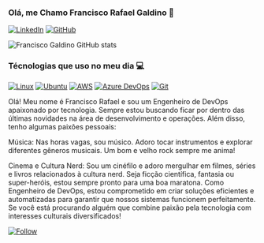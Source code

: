 ### Olá, me Chamo Francisco Rafael Galdino 🎸

[![LinkedIn](https://img.shields.io/badge/LinkedIn-0077B5?style=for-the-badge&logo=linkedin&logoColor=white)](www.linkedin.com/in/francisco-rafael-amaral-galdino-486a66292)
[![GitHub](https://img.shields.io/badge/GitHub-100000?style=for-the-badge&logo=github&logoColor=white)]([www.linkedin.com/in/francisco-rafael-amaral-galdino-486a66292](https://github.com/LokieXIV))

![Francisco Galdino GitHub stats](https://github-readme-stats.vercel.app/api?username=FranciscoRafaelGaldino&show_icons=true&theme=radical&hide_title=true&hide=stars)

### Técnologias que uso no meu dia 💻

[![Linux](https://img.shields.io/badge/Linux-FCC624?style=for-the-badge&logo=linux&logoColor=black)]()
[![Ubuntu](https://img.shields.io/badge/Ubuntu-E95420?style=for-the-badge&logo=ubuntu&logoColor=white)]()
[![AWS](https://img.shields.io/badge/Amazon_AWS-FF9900?style=for-the-badge&logo=amazonaws&logoColor=white)]()
[![Azure DevOps](https://img.shields.io/badge/Azure_DevOps-0078D7?style=for-the-badge&logo=azure-devops&logoColor=white)]()
[![Git](https://img.shields.io/badge/GIT-E44C30?style=for-the-badge&logo=git&logoColor=white)]()

Olá! Meu nome é Francisco Rafael e sou um Engenheiro de DevOps apaixonado por tecnologia. Sempre estou buscando ficar por dentro das últimas novidades na área de desenvolvimento e operações. Além disso, tenho algumas paixões pessoais:

Música: Nas horas vagas, sou músico. Adoro tocar instrumentos e explorar diferentes gêneros musicais. Um bom e velho rock sempre me anima!

Cinema e Cultura Nerd: Sou um cinéfilo e adoro mergulhar em filmes, séries e livros relacionados à cultura nerd. Seja ficção científica, fantasia ou super-heróis, estou sempre pronto para uma boa maratona.
Como Engenheiro de DevOps, estou comprometido em criar soluções eficientes e automatizadas para garantir que nossos sistemas funcionem perfeitamente. Se você está procurando alguém que combine paixão pela tecnologia com interesses culturais diversificados!

[![Follow](https://img.shields.io/github/followers/FranciscoRafaelGaldino.svg?style=social&label=Follow&maxAge=2592000)]()
